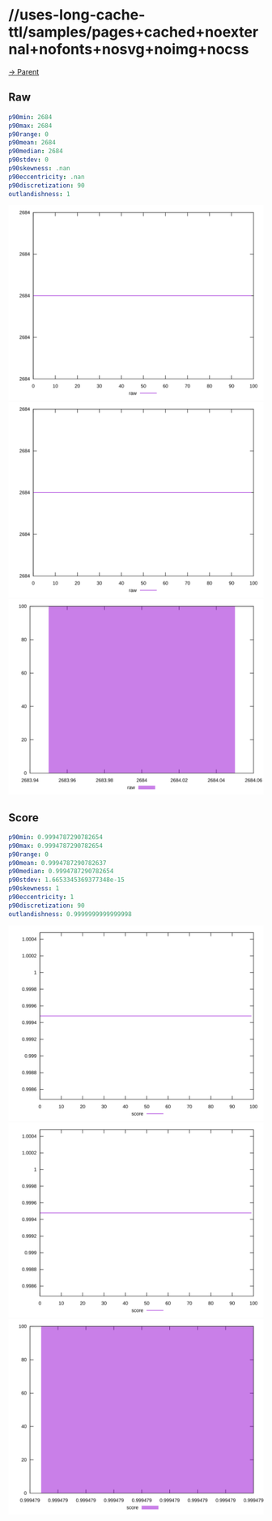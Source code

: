 
# //uses-long-cache-ttl/samples/pages+cached+noexternal+nofonts+nosvg+noimg+nocss

[→ Parent](../..)


## Raw


```yaml
p90min: 2684
p90max: 2684
p90range: 0
p90mean: 2684
p90median: 2684
p90stdev: 0
p90skewness: .nan
p90eccentricity: .nan
p90discretization: 90
outlandishness: 1

```

![PLOT: raw-values](./raw/values.svg)![PLOT: raw-sorted](./raw/sorted.svg)![PLOT: raw-histogram](./raw/histogram.svg)
## Score


```yaml
p90min: 0.9994787290782654
p90max: 0.9994787290782654
p90range: 0
p90mean: 0.9994787290782637
p90median: 0.9994787290782654
p90stdev: 1.6653345369377348e-15
p90skewness: 1
p90eccentricity: 1
p90discretization: 90
outlandishness: 0.9999999999999998

```

![PLOT: score-values](./score/values.svg)![PLOT: score-sorted](./score/sorted.svg)![PLOT: score-histogram](./score/histogram.svg)